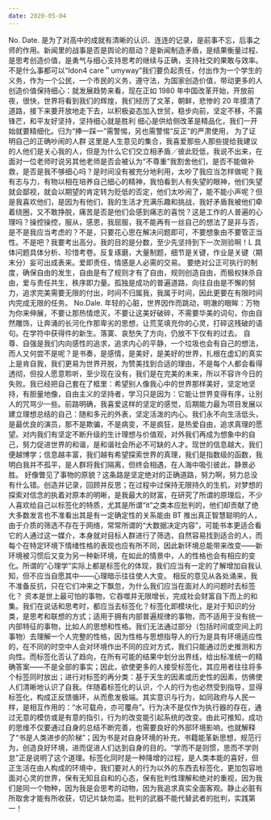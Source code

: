 ```yaml
---
date: 2020-05-04
---
```


No.
Date.
是为了对高中的成就有清晰的认识、连连的记录，是前事不忘，后事之师的作用。新闻里的战事是否是舆论的扇动？是新闻制造矛盾，是结果衡量过程、是思考创造价值，是勇气与细心支持思考的继续与正确，支持社交的果敢与效率。不是什么事都可以“Idon4 care＂umyway”我们要负起责任，付出作为一个学生的义务，作为一个公民，一个市民的义务，遵守法，为国家创造价值，带动更多的人创造价值保持细心：就发展趋势来看，现在正如 1980 年中国改革开始，开放前夜，很快，世界将看到我们的辉煌，我们经历了文革，朝鲜，悲惨的 20 年摸清了道路，接下来要开放地走下去，以积极姿态加入世贸，稳步向前，坚定不移，不露锋芒，和平友好坚持，坚持细心就是胜利 细心是供给侧改革是精品化，我们一开始就要精细化。归为“捧一踩一”需警惕，另也需警惕“反正”的严肃使用，
为了证明自己的正确吵闹的人群
这里是人生意见的集合，我喜爱那些人那些提给我建议的人他们是关心我的人，但是为什么它们交立相矛盾／彼此贬低，我说不出来，在面对一位老师时说另其他老师是否会被认为“不尊重”我割舍他们，是否不能做补救，是否是我不够细心吗？是时间没有被充分地利用，太吵了我应当怎样做呢？我有志与力，有物以相在培养自己细心的精神，我怕看到人有失望的眼神，他们失望就会鄙视，就会以期望的肯定转为贬低的否定，他们太吵闹了，能不能小声呢？但是我喜欢他们，是因为有他们，我的生活才充满乐趣和挑战，我好矛盾我被他们牵着绕圈，又不敢挣脱，痛苦是否是他们会感到痛志的喜悦？这是工作的人普遍的心理吗？操控操控，服从，感恩，我屈服，我不能再有一丝自己的想法了是非与否，是不是我应当考虑的？不是，只要花心思在解决问题即可，不要想象由不要管正当性。不是吧？我要考出高分。我的目的是分数，至少先坚持到下一次测验啊！L 具体问题具体分析、珍惜考卷。反复琢磨，大量制题，细节是关键，作业是关键（期末分）妄可出成表来。爱即责任，情感是人必需的交易。
要绝对公正可执行的制度，确保自由的发生，自由是有了规则才有了自由，规则创造自由，而极权抹杀自由，爱与责任共生，秩序即力量。孤独是成功的普遍道路，向往自由是不懈的努力，追求完美需要无限的付出，时间不归属我，我属于时间，因此更要在有限时间内完成无限的任务。
No.Dale.
年轻的心脏，世界因作而跳动，明澈的眼眸：万物为你来伸展，不要让那热情熄灭，不要让这美好破碎，不需要华美的词句，你由自然雕饰，让奔涌的长河化作那卑劣的思想，让荒芜填充你的心灵，打碎这残破的语句。在学符中获得件的新生。落寞、哀愁失了方向，仍放不下仅有的过去。
自尊、自强是我们内向感性的追求，追求内心的平静，一个垃圾也会有自己的想法，而人又何尝不是呢？是书奏，是感情，是美好，是美好的世界，扎根在虚幻的真实上是肯自我，我们更易为世界开脱，为赞美找到合适的理由，不是每个人都会看得透彻，但投人愿意聆听，至少现在没有，我们是在完美的未来，所以不容许今日的失败。我已经把自己套在了框里：希望别人像我心中的世界那样美好，坚定地坚持，有胆量地像，自由主义的坚持者，学习只是因为：它能让世界变得有序，让别人的咒骂少一些。前路明确，我喜爱这样的坚定的感觉，后期能力最为项目发展以建立理想总结的自己：随和多元的外表，坚定活泼的内心。我们永不向生活低头，是最优良的演员，那不是欺骗，不是病变，不是疯狂，是热爱自由，追求真理的愿望。对内我们有坚定不断升级的生计理想与价值观，对外我们再成为想象中的自己，努力促进世界的和谐，是和谐社会所必不可缺的人才。现世的信息越大，我们便越博学；信息越丰富，我们越有希望探索世界的真理，我们是指数级的函数，我明白我并不孤平，是人群将我们隔离，但终会相遇，在人海中吸引彼此，静景必胜。
好像瞥见了事物的原貌？这条路是坚定绝对的正确道路，努力啊，努力总没有什么错。创造并记录，回顾并反思；在过程中过保持无限持久的生机，对梦想的探索对信念的执着对原本的明晰，是我最大的财富，在研究了所谓的原理后，不少人喜欢给自己以标签化的特质，尤其是所谓“it”之类本应批判的，他们却贡献了绝大多数发言也不准看出其是有一定确定性的关系能由 BT 推出真正智慧聪明的人，由于介质的筛选不存在于网络，常常所谓的“大数据决定内容”，可能书本更适合看它的人通过这一媒介，本身就对目标人群进行了筛选，自然容易找到适合的人，而每个在特定环境下情绪性格的表现也应有所不同，因此新环境总能带来改变——新环境被习惯后又变为另一种新环境，在如此的情景中，人的性格也会有相应的变化。所谓的“心理学”实际上都是标签化的体现，我们应当有一定的了解增加自我认知，但不应当自愿其中——心理暗示往往使人大变。
相反的意见从各处涌来，我不准备反抗，只在它们冲来之下飘忽，为什么我们应当在面对人的问题时去标签化？
资本是世上最可怕的事物，它吞噬并无限增长，完成社会财富自下而上的和集。我们在说话和思考时，都应当去标签化？标签化即模块化，是对于知识的分类，是思考和联想的方式；适用于拥有内部普遍规律的事物，而不适用于没有统一内部特征的事物，比如人的思想和性格。我们无法通过部分（包括时间或空间上的事物）去理解一个人完整的性格，因为性格与思想指导人的行为是具有环境适应性的，在不同的时空中人会对环境作出不同的应对方式，我们只能通过历史推测和方向性。而标签化否认了趋向，在所有可能的结果中划分出界线，给出标准统一的精确答案——不是全部的事实；因此，欲使更多的人接受标签化，其应用者往往将多个标签同时放出；进行对标签的再分类：基于天生的因素或历史性的因素，仿佛使人们清晰地认识了自我。伴随着标签化的认识，个人的行为也必然受到指导，显得标签化，构成正反馈循环，从而愈发极端。其实意识与行为，如同政府与人民一样，是相互作用的：“水可载舟，亦可覆舟”。行为决不是仅作为执行器的存在，通过无意的模仿或是有意的指引，行为的改变能引起系统的改变。由此可推知，成功的思维不仅要通过自身的总结不断完善，也需要良好的外部环境影响，也就解释了“书是人类进步的阶梯”；因为书是对自身环境的补充，书籍能革新思想，规范行为，创造良好环境，进而促进人们达到自身的目的。“学而不是则惯，思而不学则怠”正是说明了这个道理。标签化同时是一种降增的过程，是人类本能的喜好，但正生活在由人构成的环境中，我们要对人的行为以外的东西去标签化，更加包容地面对心灵的世界，保有无知且自和的心态，保有批判性理解和绝对的重视，因为我们是同一个物种，因为我是会思考的动物，因为我追求真实全面客观。静止必脏有所取舍才能有所收获，切记片缺勿滥。批判的武器不能代替武者的批判，实践第一！
